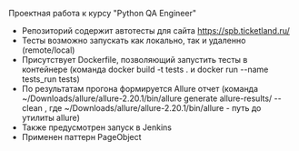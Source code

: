 Проектная работа к курсу "Python QA Engineer"

- Репозиторий содержит автотесты для сайта https://spb.ticketland.ru/
- Тесты возможно запускать как локально, так и удаленно (remote/local)
- Присутствует Dockerfile, позволяющий запустить тесты в контейнере (команда docker build -t tests . и docker run --name
  tests_run tests)
- По результатам прогона формируется Allure отчет (команда ~/Downloads/allure/allure-2.20.1/bin/allure generate
  allure-results/ --clean
  , где ~/Downloads/allure/allure-2.20.1/bin/allure - путь до утилиты allure)
- Также предусмотрен запуск в Jenkins
- Применен паттерн PageObject

